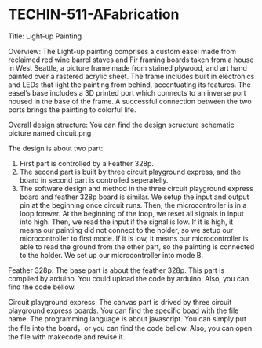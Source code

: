 # TECHIN-511-AFabrication

Title: Light-up Painting

Overview: The Light-up painting comprises a custom easel made from reclaimed red wine barrel staves and Fir framing boards taken from a house in West Seattle, a picture frame made from stained plywood, and art hand painted over a rastered acrylic sheet. The frame includes built in electronics and LEDs that light the painting from behind, accentuating its features. The easel’s base includes a 3D printed port which connects to an inverse port housed in the base of the frame. A successful connection between the two ports brings the painting to colorful life.

Overall design structure:
You can find the design scructure schematic picture named circuit.png

The design is about two part: 
1. First part is controlled by a Feather 328p. 
2. The second part is built by three circuit playground express, and the board in second part is controlled seperatelly.
3. The software design and method in the three circuit playground express board and feather 328p board is similar. We setup the input and output pin at the beginning once circuit runs. Then, the microcontroller is in a loop forever. At the beginning of the loop, we reset all signals in input into high. Then, we read the input if the signal is low. If it is high, it means our painting did not connect to the holder, so we setup our microcontroller to first mode. If it is low, it means our microcontroller is able to read the ground from the other part, so the painting is connected to the holder. We set up our microcontroller into mode B.


Feather 328p:
The base part is about the feather 328p. This part is compiled by arduino. You could upload the code by arduino. Also, you can find the code bellow.


Circuit playground express:
The canvas part is drived by three circuit playground express boards. You can find the specific boad with the file name. The programming language is about javascript. You can simply put the file into the board，or you can find the code bellow.
Also, you can open the file with makecode and revise it.






